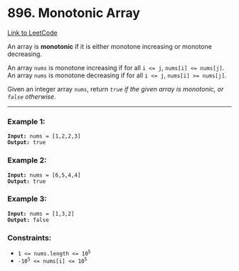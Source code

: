 # 896. Monotonic Array

[Link to LeetCode](https://leetcode.com/problems/monotonic-array/)

An array is **monotonic** if it is either monotone increasing or monotone decreasing.

An array `nums` is monotone increasing if for all `i <= j`, `nums[i] <= nums[j]`. An array `nums` is monotone decreasing if for all `i <= j`, `nums[i] >= nums[j]`.

Given an integer array `nums`, return _`true` if the given array is monotonic, or `false` otherwise_.

---

### Example 1:

<pre><code><strong>Input:</strong> nums = [1,2,2,3]
<strong>Output:</strong> true</code></pre>

### Example 2:

<pre><code><strong>Input:</strong> nums = [6,5,4,4]
<strong>Output:</strong> true</code></pre>

### Example 3:

<pre><code><strong>Input:</strong> nums = [1,3,2]
<strong>Output:</strong> false</code></pre>

### Constraints:

* <code>1 <= nums.length <= 10<sup>5</sup></code>
* <code>-10<sup>5</sup> <= nums[i] <= 10<sup>5</sup></code>